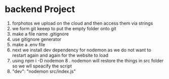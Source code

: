 # backend Project

1. forphotos we upload on the cloud and then access them via strings
2. we form git keeep to put the empty folder onto git
3. make a file name .gitignore
4. use gitignore generator
5. make a .env file
6. next we install dev dependency for nodemon as we do not want to restart again and again for the website to load
7. using npm i -D nodemon
8 . nodemon will restore the things in src folder so we wll speacify the script
9. "dev": "nodemon src/index.js"